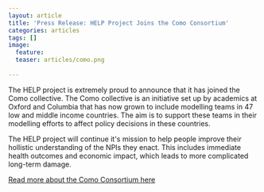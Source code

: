 ```yaml
---
layout: article
title: 'Press Release: HELP Project Joins the Como Consortium'
categories: articles
tags: []
image:
  feature:
  teaser: articles/como.png
  
---
```


The HELP project is extremely proud to announce that it has joined the Como collective. The Como collective is an initiative set up by academics at Oxford and Columbia that has now grown to include modelling teams in 47 low and middle income countries. The aim is to support these teams in their modelling efforts to affect policy decisions in these countries.

The HELP project will continue it's mission to help people improve their hollistic understanding of the NPIs they enact. This includes immediate health outcomes and economic impact, which leads to more complicated long-term damage.

[Read more about the Como Consortium here](https://www.medsci.ox.ac.uk/news/como-consortium-the-covid-19-pandemic-modelling-in-context)
